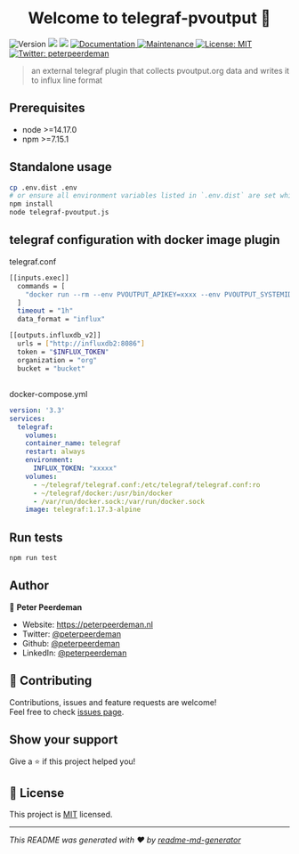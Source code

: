 <h1 align="center">Welcome to telegraf-pvoutput 👋</h1>
<p>
  <img alt="Version" src="https://img.shields.io/badge/version-1.0.0-blue.svg?cacheSeconds=2592000" />
  <img src="https://img.shields.io/badge/node-%3E%3D14.17.0-blue.svg" />
  <img src="https://img.shields.io/badge/npm-%3E%3D7.15.1-blue.svg" />
  <a href="https://github.com/peterpeerdeman/telegraf-pvoutput#readme" target="_blank">
    <img alt="Documentation" src="https://img.shields.io/badge/documentation-yes-brightgreen.svg" />
  </a>
  <a href="https://github.com/peterpeerdeman/telegraf-pvoutput/graphs/commit-activity" target="_blank">
    <img alt="Maintenance" src="https://img.shields.io/badge/Maintained%3F-yes-green.svg" />
  </a>
  <a href="https://github.com/peterpeerdeman/telegraf-pvoutput/blob/master/LICENSE" target="_blank">
    <img alt="License: MIT" src="https://img.shields.io/github/license/peterpeerdeman/telegraf-pvoutput" />
  </a>
  <a href="https://twitter.com/peterpeerdeman" target="_blank">
    <img alt="Twitter: peterpeerdeman" src="https://img.shields.io/twitter/follow/peterpeerdeman.svg?style=social" />
  </a>
</p>

> an external telegraf plugin that collects pvoutput.org data and writes it to influx line format

## Prerequisites

- node >=14.17.0
- npm >=7.15.1

## Standalone usage

```sh
cp .env.dist .env
# or ensure all environment variables listed in `.env.dist` are set while running node command
npm install
node telegraf-pvoutput.js
```

## telegraf configuration with docker image plugin 

telegraf.conf
```sh
[[inputs.exec]]
  commands = [
    "docker run --rm --env PVOUTPUT_APIKEY=xxxx --env PVOUTPUT_SYSTEMID=xxxxx --name telegraf-pvoutput peterpeerdeman/telegraf-pvoutput:0.0.1",
  ]
  timeout = "1h"
  data_format = "influx"

[[outputs.influxdb_v2]]
  urls = ["http://influxdb2:8086"]
  token = "$INFLUX_TOKEN"
  organization = "org"
  bucket = "bucket"
```

## 
docker-compose.yml
```yaml
version: '3.3'
services:
  telegraf:
    volumes:
    container_name: telegraf
    restart: always
    environment:
      INFLUX_TOKEN: "xxxxx"
    volumes:
      - ~/telegraf/telegraf.conf:/etc/telegraf/telegraf.conf:ro
      - ~/telegraf/docker:/usr/bin/docker
      - /var/run/docker.sock:/var/run/docker.sock
    image: telegraf:1.17.3-alpine
```

## Run tests

```sh
npm run test
```

## Author

👤 **Peter Peerdeman**

* Website: https://peterpeerdeman.nl
* Twitter: [@peterpeerdeman](https://twitter.com/peterpeerdeman)
* Github: [@peterpeerdeman](https://github.com/peterpeerdeman)
* LinkedIn: [@peterpeerdeman](https://linkedin.com/in/peterpeerdeman)

## 🤝 Contributing

Contributions, issues and feature requests are welcome!<br />Feel free to check [issues page](https://github.com/peterpeerdeman/telegraf-pvoutput/issues). 

## Show your support

Give a ⭐️ if this project helped you!

## 📝 License

This project is [MIT](https://github.com/peterpeerdeman/telegraf-pvoutput/blob/master/LICENSE) licensed.

***
_This README was generated with ❤️ by [readme-md-generator](https://github.com/kefranabg/readme-md-generator)_
